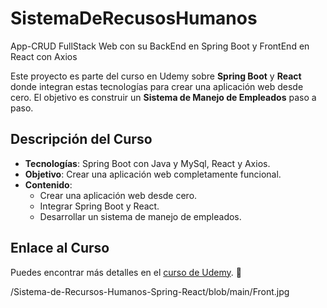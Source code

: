 # SistemaDeRecusosHumanos
App-CRUD FullStack Web con su BackEnd en Spring Boot y FrontEnd en React con Axios

Este proyecto es parte del curso en Udemy sobre **Spring Boot** y **React** donde integran estas tecnologías para crear una aplicación web desde cero. 
El objetivo es construir un **Sistema de Manejo de Empleados** paso a paso.

## Descripción del Curso

- **Tecnologías**: Spring Boot con Java y MySql, React y Axios.
- **Objetivo**: Crear una aplicación web completamente funcional.
- **Contenido**:
    - Crear una aplicación web desde cero.
    - Integrar Spring Boot y React.
    - Desarrollar un sistema de manejo de empleados.

## Enlace al Curso

Puedes encontrar más detalles en el [curso de Udemy](https://www.udemy.com/course/react-y-spring-boot-java-crea-tu-primera-app-full-stack-web-hooks). 🚀

/Sistema-de-Recursos-Humanos-Spring-React/blob/main/Front.jpg
